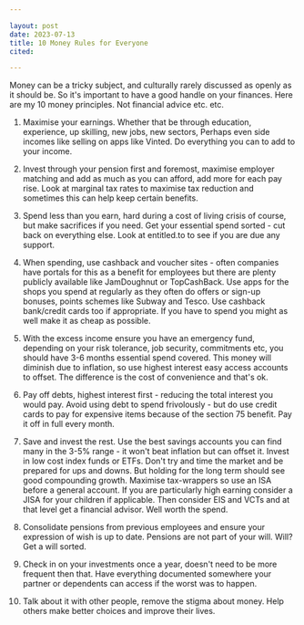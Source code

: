 ```yaml
---

layout: post
date: 2023-07-13
title: 10 Money Rules for Everyone
cited: 

---
```


Money can be a tricky subject, and culturally rarely discussed as openly as it should be. So it's important to have a good handle on your finances. Here are my 10 money principles. Not financial advice etc. etc.



1. Maximise your earnings.  Whether that be through education, experience, up skilling, new jobs, new sectors, Perhaps even side incomes like selling on apps like Vinted. Do everything you can to add to your income.
 
2. Invest through your pension first and foremost, maximise employer matching and add as much as you can afford, add more for each pay rise. Look at marginal tax rates to maximise tax reduction and sometimes this can help keep certain benefits. 

3. Spend less than you earn, hard during a cost of living crisis of course, but make sacrifices if you need. Get your essential spend sorted - cut back on everything else. Look at entitled.to to see if you are due any support. 

4. When spending, use cashback and voucher sites - often companies have portals for this as a benefit for employees but there are plenty publicly available like JamDoughnut or TopCashBack. Use apps for the shops you spend at regularly as they often do offers or sign-up bonuses, points schemes like Subway and Tesco. Use cashback bank/credit cards too if appropriate.  If you have to spend you might as well make it as cheap as possible.

5. With the excess income ensure you have an emergency fund, depending on your risk tolerance, job security, commitments etc, you should have 3-6 months essential spend covered. This money will diminish due to inflation, so use highest interest easy access accounts to offset. The difference is the cost of convenience and that's ok.

6. Pay off debts, highest interest first - reducing the total interest you would pay. Avoid using debt to spend frivolously - but do use credit cards to pay for expensive items because of the section 75 benefit.  Pay it off in full every month.

7. Save and invest the rest. Use the best savings accounts you can find many in the 3-5% range - it won't beat inflation but can offset it. Invest in low cost index funds or ETFs. Don't try and time the market and be prepared for ups and downs. But holding for the long term should see good compounding growth. Maximise tax-wrappers so use an ISA before a general account. If you are particularly high earning consider a JISA for your children if applicable. Then consider EIS and VCTs and at that level get a financial advisor.  Well worth the spend.

8. Consolidate pensions from previous employees and ensure your expression of wish is up to date. Pensions are not part of your will. Will? Get a will sorted.

9. Check in on your investments once a year, doesn't need to be more frequent then that. Have everything documented somewhere your partner or dependents can access if the worst was to happen. 

10. Talk about it with other people, remove the stigma about money. Help others make better choices and improve their lives.
